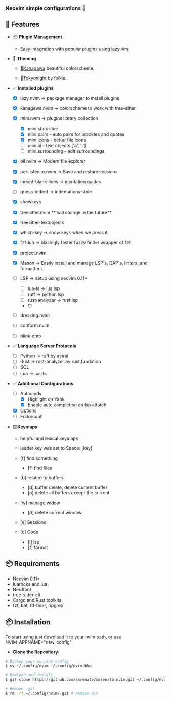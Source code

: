 ### Neovim simple configurations 🌟


## 🚀 Features

- 📦 **Plugin Management**
   - Easy integration with popular plugins using [lazy.vim](https://github.com/folke/lazy.nvim)

- 🌃 **Theming** 

   - 🌇[Kanagawa](https://github.com/rebelot/kanagawa.nvim) beautiful colorscheme. 

   - 🌃[Tokyonight](https://github.com/folke/tokyonight.nvim) by folkie.

- ✅ **Installed plugins**

   - [X] lazy.nvim -> package manager to install plugins
   - [X] kanagawa.nvim -> colorscheme to work with tree-sitter
   - [X] mini.nvim -> plugins library collection
      - [X] mini.statusline 
      - [X] mini.pairs - auto pairs for bracktes and quotes
      - [X] mini.icons - better file icons
      - [ ] mini.ai - text objects ['a', 'i']
      - [ ] mini.surrounding - edit surroundings
   - [X] oil.nvim -> Modern file explorer
   - [X] persistence.nvim  -> Save and restore sessions
   - [X] indent-blank-lines -> identation guides 
   - [ ] guess-indent -> indentations style
   - [X] showkeys
   - [X] treesitter.nvim ** will change in the future** 
   - [X] treesitter-textobjects
   - [X] which-key -> show keys when we press it
   - [X] fzf-lua -> blazingly faster fuzzy finder wrapper of fzf
   - [X] project.nvim
   - [X] Mason -> Easily install and manage LSP's, DAP's, linters, and formatters.
   - [ ] LSP -> setup using neovim 0.11*
       - [ ] lua-ls -> lua lsp
       - [ ] ruff -> python lsp
       - [ ] rust-analyzer -> rust lsp
       - [ ]

   - [ ] dressing.nvim
   - [ ] conform.nvim
   - [ ] blink-cmp


- ✅ **Language Server Protocols**
   - [ ] Python -> ruff by astral
   - [ ] Rust -> rust-analyzer by rust fundation
   - [ ] SQL
   - [ ] Lua -> lua-ls

- ✅ **Additional Configurations**

  - [ ] Autocmds
      - [X] Highlight on Yank
      - [X] Enable auto completion on lsp attatch
  - [X] Options
  - [ ] Editorconf

- ⌨️**Keymaps**
    - helpful and lexical keymaps
    - leader key <leader> was set to Space: <leader>[key]

    - [f] find something
        - [f] find files

    - [b] related to buffers
        - [d] buffer delete, delete current buffer
        - [o] delete all buffers except the current

    - [w] manage widow
       - [d] delete current window

    - [s] Sessions
    - [c] Code
        - [l] lsp
        - [f] format


## 📦 Requirements
- Neovim 0.11*
- luarocks and lua
- Nerdfont
- tree-sitter-cli
- Cargo and Rust toolkits
- fzf, bat, fd-fider, ripgrep

## 📦 Installation

To start using just download it to your nvim path, or use NVIM_APPNAME="new_config"

- **Clone the Repository**:

```bash
# Backup your current config
$ mv ~/.config/nvim ~/.config/nvim.bkp

# Dowload and install
$ git clone https://github.com/smrenato/smrenato.nvim.git ~/.config/nvim # clone the repo

# Remove .git
$ rm -rf ~/.config/nvim/.git # remove git 
```
